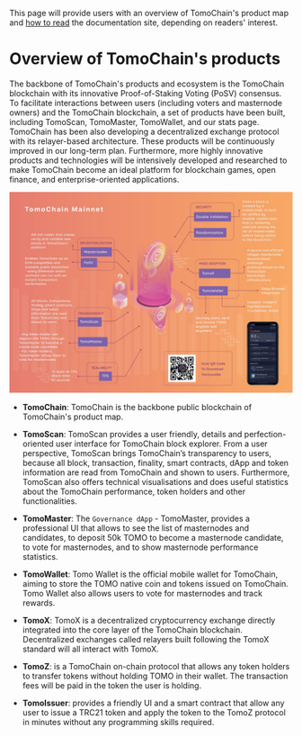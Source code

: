 This page will provide users with an overview of TomoChain's product map and 
[how to read](/get-started/how_to_read/) the documentation site, depending on readers' interest.

# Overview of TomoChain's products

The backbone of TomoChain's products and ecosystem is the TomoChain blockchain 
with its innovative Proof-of-Staking Voting (PoSV) consensus.
To facilitate interactions between users (including voters and masternode owners) 
and the TomoChain blockchain, 
a set of products have been built, including TomoScan, TomoMaster, TomoWallet, 
and our stats page.
TomoChain has been also developing a decentralized exchange protocol with 
its relayer-based architecture.
These products will be continuously improved in our long-term plan.
Furthermore, more highly innovative products and technologies will be intensively
developed and researched to make TomoChain become an ideal platform for blockchain 
games, open finance, and enterprise-oriented applications.   

![overview](/assets/infographic.jpg)

* **TomoChain**: TomoChain is the backbone public blockchain of TomoChain's product map.

* **TomoScan**: TomoScan provides a user friendly, 
details and perfection-oriented user interface for TomoChain block explorer. 
From a user perspective, TomoScan brings TomoChain’s transparency to users, 
because all block, transaction, finality, smart contracts, 
dApp and token information are read from TomoChain and shown to users. 
Furthermore, TomoScan also offers technical visualisations and does 
useful statistics about the TomoChain performance, token holders and 
other functionalities.

* **TomoMaster**: The `Governance dApp` - TomoMaster, provides a professional 
UI that allows to see the list of masternodes and candidates, 
to deposit 50k TOMO to become a masternode candidate, to vote for masternodes, 
and to show masternode performance statistics.

* **TomoWallet**: Tomo Wallet is the official mobile wallet for TomoChain, 
aiming to store the TOMO native coin and tokens issued on TomoChain. 
Tomo Wallet also allows users to vote for masternodes and track rewards.

* **TomoX**: TomoX is a decentralized cryptocurrency exchange directly 
integrated into the core layer of the TomoChain blockchain. 
Decentralized exchanges called relayers built following the TomoX 
standard will all interact with TomoX.

* **TomoZ**: is a TomoChain on-chain protocol that allows any token holders to transfer tokens without holding TOMO in their wallet. The transaction fees will be paid in the token the user is holding.

* **TomoIssuer**: provides a friendly UI and a smart contract that allow any user to issue a TRC21 token and apply the token to the TomoZ protocol in minutes without any programming skills required.
